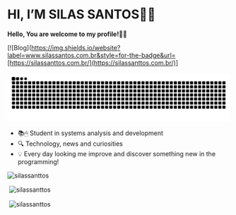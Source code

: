 
<h1>HI, I’M SILAS SANTOS👨‍💻</h1>

**Hello, You are welcome to my profile!👋🤓**

 [![Blog](https://img.shields.io/website?label=www.silassantos.com.br&style=for-the-badge&url=[https://silassanttos.com.br/](https://silassanttos.com.br/)]
 
![Snake animation](https://raw.githubusercontent.com/silassanttos/snake_svg/a55ca3696d59ab086c86462b288f38e4000c672a/snake_feed.svg)


- 📚🖱 Student in systems analysis and development
- 🔍 Technology, news and curiosities
- 💡 Every day looking me improve and discover something new in the programming!

<p>&nbsp;<img align="left" src="https://github-readme-stats.vercel.app/api/top-langs?username=silassanttos&show_icons=true&locale=en&layout=compact" alt="silassanttos"/></p>

<p>&nbsp;<img align="center" src="https://github-readme-stats.vercel.app/api?username=silassanttos&show_icons=true&locale=en" alt="silassanttos"/></p>


<p>&nbsp;<img align="center" src="https://github-readme-streak-stats.herokuapp.com/?user=silassanttos&" alt="silassanttos" /></p>
<!---
silassanttos/silassanttos is a ✨ special ✨ repository because its `README.md` (this file) appears on your GitHub profile.
You can click the Preview link to take a look at your changes.
--->
